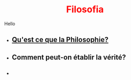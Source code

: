 <meta charset="utf-8" />
<html>
 <head><style>
    #para1{
        text-align:center;
        color:red
    }
 </style></head>
 <body>
  <h1 id="para1">Filosofia</h1>
  <p>Hello</p>
   <ul>
     <li>
         <h2><a href="https://23tr-an05.github.io/qu-est-q-la-filo/">Qu'est ce que la Philosophie?</a></h2>
     </li>
     <li>
         <h2><a href="https://23tr-an05.github.io/V-rit-/"></a>Comment peut-on établir la vérité?</h2>
     </li>
     <li>
         <h2><a href=" "></a></h2>
     </li>
    </ul>
 </body>
</html>